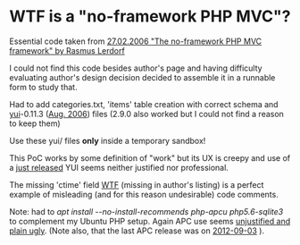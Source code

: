 # WTF is a "no-framework PHP MVC"?

Essential code taken from [27.02.2006 "The no-framework PHP MVC framework" by
Rasmus Lerdorf](https://toys.lerdorf.com/archives/38-The-no-framework-PHP-MVC-framework.html)

I could not find this code besides author's page and having difficulty evaluating
author's design decision decided to assemble it in a runnable form to study that.

Had to add categories.txt, 'items' table creation with correct schema
and [yui](https://en.wikipedia.org/wiki/YUI_Library)-0.11.3
([Aug. 2006](https://yuiblog.com/blog/2006/08/28/yui-release-113)) files
(2.9.0 also worked but I could not find a reason to keep them)

Use these yui/ files **only** inside a temporary sandbox!

This PoC works by some definition of "work" but its UX is creepy and use of a [just
released](https://yuiblog.com/blog/2006/02/13/the-yahoo-user-interface-library)
YUI seems neither justified nor professional.

The missing 'ctime' field [WTF](https://github.com/mz0/no-framework-PHP/blob/master/model/items.inc#L8)
(missing in author's listing) is a perfect example of misleading (and for this reason undesirable) code comments.

Note: had to *apt install --no-install-recommends php-apcu php5.6-sqlite3* to complement my Ubuntu PHP setup. Again APC use seems [unjustified and plain ugly](https://github.com/mz0/no-framework-PHP/blob/23e0723e29c234baaf0d0cf70872876c0fc0f361/model/db.inc#L23). (Note also, that the last APC release was on [2012-09-03](http://pecl.php.net/package/APC) ). 
